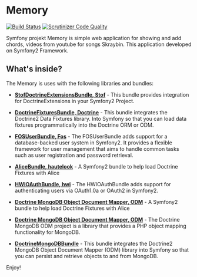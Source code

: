 Memory
========
[![Build Status](https://travis-ci.org/shubaivan/memory.svg)](https://travis-ci.org/shubaivan/memory)
[![Scrutinizer Code Quality](https://scrutinizer-ci.com/g/shubaivan/memory/badges/quality-score.png?b=develop)](https://scrutinizer-ci.com/g/shubaivan/memory/?branch=develop)


Symfony projekt Memory is simple web application for showing and add chords, videos from youtube for songs Skraybin. This application developed on Symfony2 Framework.

What's inside?
--------------

The Memory is uses with the following libraries and bundles:



  * [**StofDoctrineExtensionsBundle, Stof**][2] - This bundle provides integration for DoctrineExtensions 
  in your Symfony2 Project.

  * [**DoctrineFixturesBundle, Doctrine**][3] - This bundle integrates the Doctrine2 Data Fixtures library. 
 Into Symfony so that you can load data fixtures programmatically into the Doctrine ORM or ODM.
 
  * [**FOSUserBundle, Fos**][4] - The FOSUserBundle adds support for a database-backed user system in Symfony2.
   It provides a flexible framework for user management that aims to handle common tasks such as user registration and password
    retrieval.
  
  * [**AliceBundle, hautelook**][10] - A Symfony2 bundle to help load Doctrine Fixtures with Alice
  
  * [**HWIOAuthBundle, hwi**][11] - The HWIOAuthBundle adds support for authenticating users via OAuth1.0a or OAuth2 in Symfony2.
  
  * [**Doctrine MongoDB Object Document Mapper, ODM**][12] - A Symfony2 bundle to help load Doctrine Fixtures with Alice
  
  * [**Doctrine MongoDB Object Document Mapper, ODM**][12] - The Doctrine MongoDB ODM project is a library that provides a PHP object mapping functionality for MongoDB.
  
  * [**DoctrineMongoDBBundle**][13] - This bundle integrates the Doctrine2 MongoDB Object Document Mapper (ODM) library into Symfony so that you can persist and retrieve objects to and from MongoDB.
  
  
Enjoy!


[2]:  https://github.com/stof/StofDoctrineExtensionsBundle
[3]:  https://github.com/doctrine/DoctrineFixturesBundle
[4]:  https://github.com/FriendsOfSymfony/FOSUserBundle
[5]:  https://github.com/FriendsOfSymfony/FOSRestBundle
[6]:  https://github.com/kbsali/php-redmine-api

[7]:  https://github.com/schmittjoh/JMSSerializerBundle
[8]:  https://github.com/nelmio/NelmioApiDocBundle
[9]:  https://github.com/vitiko/IphpFileStoreBundle
[10]: https://github.com/hautelook/AliceBundle
[11]: https://github.com/hwi/HWIOAuthBundle
[12]: https://github.com/doctrine/mongodb-odm
[13]: https://github.com/doctrine/DoctrineMongoDBBundle
